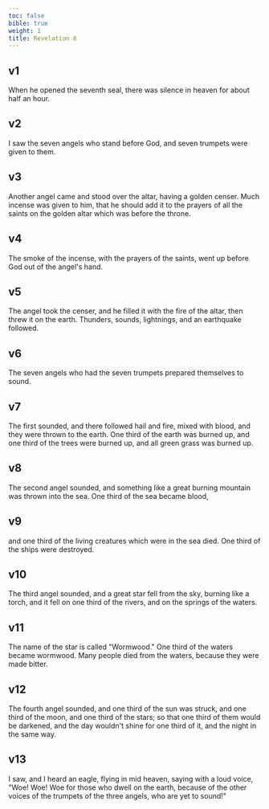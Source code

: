 ```yaml
---
toc: false
bible: true
weight: 1
title: Revelation 8
---
```




## v1 
When he opened the seventh seal, there was silence in heaven for about half an hour. 

## v2 
I saw the seven angels who stand before God, and seven trumpets were given to them. 

## v3 
Another angel came and stood over the altar, having a golden censer. Much incense was given to him, that he should add it to the prayers of all the saints on the golden altar which was before the throne. 

## v4 
The smoke of the incense, with the prayers of the saints, went up before God out of the angel's hand. 

## v5 
The angel took the censer, and he filled it with the fire of the altar, then threw it on the earth. Thunders, sounds, lightnings, and an earthquake followed. 

## v6 
The seven angels who had the seven trumpets prepared themselves to sound. 

## v7 
The first sounded, and there followed hail and fire, mixed with blood, and they were thrown to the earth. One third of the earth was burned up, and one third of the trees were burned up, and all green grass was burned up. 

## v8 
The second angel sounded, and something like a great burning mountain was thrown into the sea. One third of the sea became blood, 

## v9 
and one third of the living creatures which were in the sea died. One third of the ships were destroyed. 

## v10 
The third angel sounded, and a great star fell from the sky, burning like a torch, and it fell on one third of the rivers, and on the springs of the waters. 

## v11 
The name of the star is called "Wormwood." One third of the waters became wormwood. Many people died from the waters, because they were made bitter. 

## v12 
The fourth angel sounded, and one third of the sun was struck, and one third of the moon, and one third of the stars; so that one third of them would be darkened, and the day wouldn't shine for one third of it, and the night in the same way. 

## v13 
I saw, and I heard an eagle, flying in mid heaven, saying with a loud voice, "Woe! Woe! Woe for those who dwell on the earth, because of the other voices of the trumpets of the three angels, who are yet to sound!"
